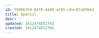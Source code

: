 ```yaml
---
id: f908b359-84f8-4480-af85-c0ac07a69b6d
title: Openssl
desc: ''
updated: 1612474852763
created: 1612474852763
---
```


